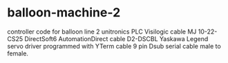 # balloon-machine-2
controller code for balloon line 2
unitronics PLC Visilogic cable MJ 10-22-CS25
DirectSoft6 AutomationDirect  cable D2-DSCBL
Yaskawa Legend servo driver programmed with YTerm cable 9 pin Dsub serial cable male to female.